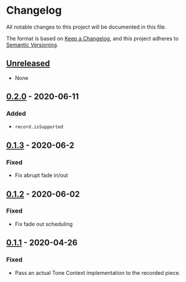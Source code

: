 # Changelog

All notable changes to this project will be documented in this file.

The format is based on [Keep a Changelog](https://keepachangelog.com/en/1.0.0/),
and this project adheres to [Semantic Versioning](https://semver.org/spec/v2.0.0.html).

## [Unreleased]

- None

## [0.2.0] - 2020-06-11

### Added

- `record.isSupported`

## [0.1.3] - 2020-06-2

### Fixed

- Fix abrupt fade in/out

## [0.1.2] - 2020-06-02

### Fixed

- Fix fade out scheduling

## [0.1.1] - 2020-04-26

### Fixed

- Pass an actual Tone Context implementation to the recorded piece.

[unreleased]: https://github.com/generative-music/web-recorder/compare/v0.2.0...HEAD
[0.2.0]: https://github.com/generative-music/web-recorder/compare/v0.1.3...v0.2.0
[0.1.3]: https://github.com/generative-music/web-recorder/compare/v0.1.2...v0.1.3
[0.1.2]: https://github.com/generative-music/web-recorder/compare/v0.1.1...v0.1.2
[0.1.1]: https://github.com/generative-music/web-recorder/compare/v0.1.0...v0.1.1
